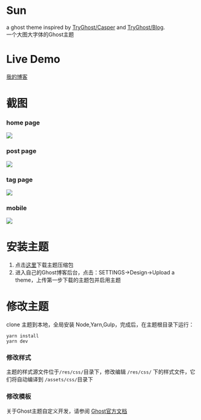 # Sun
a ghost theme inspired by [TryGhost/Casper](https://github.com/TryGhost/Casper) and [TryGhost/Blog](https://github.com/TryGhost/Blog).          
一个大图大字体的Ghost主题

# Live Demo 

[我的博客](https://yehuzi.com)

# 截图 

### home page     
![](/screenshot-desktop-cn.png)    


### post page 
![](/screenshot-post.png) 

### tag page
![](/screenshot-tag.png) 

### mobile
![](/screenshot-mobile.png) 


# 安装主题

1. 点击[这里](https://github.com/yehuzi/Sun/releases/tag/1.0.0)下载主题压缩包
2. 进入自己的Ghost博客后台，点击：SETTINGS->Design->Upload a theme，上传第一步下载的主题包并启用主题    


# 修改主题  
   
clone 主题到本地，全局安装 Node,Yarn,Gulp，完成后，在主题根目录下运行：
```
yarn install
yarn dev
``` 
### 修改样式  

主题的样式源文件位于`/res/css/`目录下，修改编辑 `/res/css/` 下的样式文件，它们将自动编译到 `/assets/css/`目录下    

### 修改模板    

关于Ghost主题自定义开发，请参阅 [Ghost官方文档](https://docs.ghost.org/api/handlebars-themes/)   
